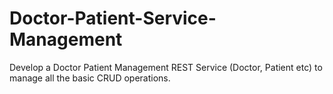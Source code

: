 # Doctor-Patient-Service-Management
Develop a Doctor Patient Management REST Service (Doctor, Patient etc) to manage all the basic CRUD operations. 

## 
